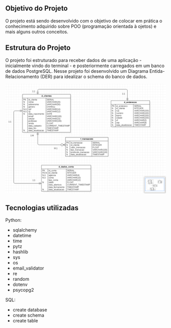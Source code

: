 ## Objetivo do Projeto

O projeto está sendo desenvolvido com o objetivo de colocar em prática o conhecimento adquirido sobre POO (programação orientada à ojetos) e mais alguns outros conceitos.

## Estrutura do Projeto

O projeto foi estruturado para receber dados de uma aplicação - inicialmente vindo do terminal - e posteriormente carregados em um banco de dados PostgreSQL. Nesse projeto foi desenvolvido um Diagrama Entida-Relacionamento (DER) para idealizar o schema do banco de dados.

![DER](DER.png)

## Tecnologias utilizadas

Python:

- sqlalchemy
- datetime
- time
- pytz
- hashlib
- sys
- os
- email_validator
- re
- random
- dotenv
- psycopg2

SQL:

- create database
- create schema
- create table
